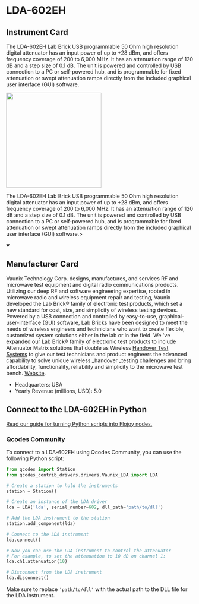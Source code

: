 
# LDA-602EH

## Instrument Card

<div className="flex">

<div>

The LDA-602EH Lab Brick USB programmable 50 Ohm high resolution digital attenuator has an input power of up to +28 dBm, and offers frequency coverage of 200 to 6,000 MHz. It has an attenuation range of 120 dB and a step size of 0.1 dB. The unit is powered and controlled by USB connection to a PC or self-powered hub, and is programmable for fixed attenuation or swept attenuation ramps directly from the included graphical user interface (GUI) software.

</div>

<img width="256" src="https://v5.airtableusercontent.com/v1/19/19/1691539200000/UPnQpTP0MIDdOJhCrcI8_Q/Goy-bRlxP4vn8HHXVEjBrGgQhM1q6Q4teDFHTEhrSq-Gt47pdRbKX0PsaoMPlCQ_pAk7Q8oZOCZw1FttkiDQu8pFsoB4nDj2VqT4WkG0wFr8n01e1HZA0m5kDYml_is5/gHeYilMA7rsZSF0HmzCCP8OpG3vpOe4_M4i3_K02hjY"/>

</div>

The LDA-602EH Lab Brick USB programmable 50 Ohm high resolution digital attenuator has an input power of up to +28 dBm, and offers frequency coverage of 200 to 6,000 MHz. It has an attenuation range of 120 dB and a step size of 0.1 dB. The unit is powered and controlled by USB connection to a PC or self-powered hub, and is programmable for fixed attenuation or swept attenuation ramps directly from the included graphical user interface (GUI) software.>

<details open>
<summary><h2>Manufacturer Card</h2></summary>

Vaunix Technology Corp. designs, manufactures, and services RF and microwave test equipment and digital radio communications products. Utilizing our deep RF and software engineering expertise, rooted in microwave radio and wireless equipment repair and testing, Vaunix developed the Lab Brick® family of electronic test products, which set a new standard for cost, size, and simplicity of wireless testing devices. Powered by a USB connection and controlled by easy-to-use, graphical-user-interface (GUI) software, Lab Bricks have been designed to meet the needs of wireless engineers and technicians who want to create flexible, customized system solutions either in the lab or in the field. We 've expanded our Lab Brick® family of electronic test products to include Attenuator Matrix solutions that double as Wireless [Handover Test Systems](https://vaunix.com/handover-test-systems/) to give our test technicians and product engineers the advanced capability to solve unique wireless _handover _testing challenges and bring affordability, functionality, reliability and simplicity to the microwave test bench. <a href="https://vaunix.com/">Website</a>.

<ul>
  <li>Headquarters: USA</li>
  <li>Yearly Revenue (millions, USD): 5.0</li>
</ul>
</details>

## Connect to the LDA-602EH in Python

[Read our guide for turning Python scripts into Flojoy nodes.](https://docs.flojoy.ai/custom-nodes/creating-custom-node/)


### Qcodes Community

To connect to a LDA-602EH using Qcodes Community, you can use the following Python script:

```python
from qcodes import Station
from qcodes_contrib_drivers.drivers.Vaunix_LDA import LDA

# Create a station to hold the instruments
station = Station()

# Create an instance of the LDA driver
lda = LDA('lda', serial_number=602, dll_path='path/to/dll')

# Add the LDA instrument to the station
station.add_component(lda)

# Connect to the LDA instrument
lda.connect()

# Now you can use the LDA instrument to control the attenuator
# For example, to set the attenuation to 10 dB on channel 1:
lda.ch1.attenuation(10)

# Disconnect from the LDA instrument
lda.disconnect()
```

Make sure to replace `'path/to/dll'` with the actual path to the DLL file for the LDA instrument.

